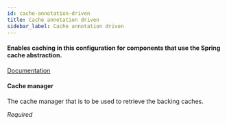 ```yaml
---
id: cache-annotation-driven
title: Cache annotation driven
sidebar_label: Cache annotation driven
---
```

#### Enables caching in this configuration for components that use the Spring cache abstraction.
<a href="http://docs.spring.io/spring/docs/3.1.x/spring-framework-reference/html/cache.html" target="_blank">Documentation</a>


#### Cache manager
The cache manager that is to be used to retrieve the backing caches.

<i>Required</i>

